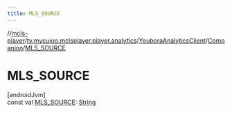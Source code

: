 ```yaml
---
title: MLS_SOURCE
---
```

//[mcls-player](../../../../index.html)/[tv.mycujoo.mclsplayer.player.analytics](../../index.html)/[YouboraAnalyticsClient](../index.html)/[Companion](index.html)/[MLS_SOURCE](-m-l-s_-s-o-u-r-c-e.html)



# MLS_SOURCE



[androidJvm]\
const val [MLS_SOURCE](-m-l-s_-s-o-u-r-c-e.html): [String](https://kotlinlang.org/api/latest/jvm/stdlib/kotlin/-string/index.html)




